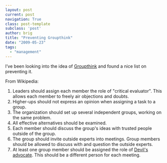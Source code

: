 ```yaml
---
layout: post
current: post
navigation: True
class: post-template
subclass: 'post'
author: brig
title: "Preventing Groupthink"
date: "2009-05-23"
tags: 
  - "management"
---
```


I’ve been looking into the idea of [Groupthink](http://en.wikipedia.org/wiki/Groupthink#prevent) and found a nice list on preventing it.

From Wikipedia:

1. Leaders should assign each member the role of "critical evaluator". This allows each member to freely air objections and doubts.
2. Higher-ups should not express an opinion when assigning a task to a group.
3. The organization should set up several independent groups, working on the same problem.
4. All effective alternatives should be examined.
5. Each member should discuss the group's ideas with trusted people outside of the group.
6. The group should invite outside experts into meetings. Group members should be allowed to discuss with and question the outside experts.
7. At least one group member should be assigned the role of [Devil's advocate](http://en.wikipedia.org/wiki/Devil%27s_advocate). This should be a different person for each meeting.
